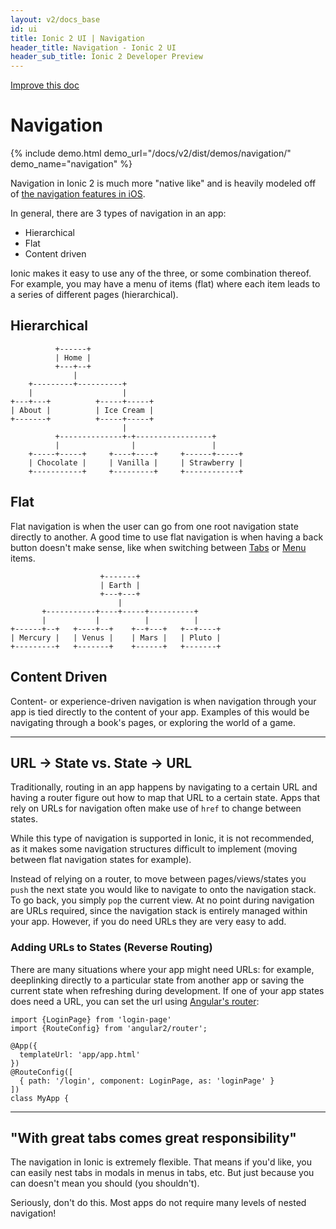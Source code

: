 ```yaml
---
layout: v2/docs_base
id: ui
title: Ionic 2 UI | Navigation
header_title: Navigation - Ionic 2 UI
header_sub_title: Ionic 2 Developer Preview
---
```

<div class="improve-docs">
  <a href='https://github.com/driftyco/ionic-site/edit/ionic2/docs/v2/ui/navigation/index.md'>
    Improve this doc
  </a>
</div>

<h1 class="title">Navigation</h1>

{% include demo.html demo_url="/docs/v2/dist/demos/navigation/" demo_name="navigation" %}

Navigation in Ionic 2 is much more "native like" and is heavily modeled off of [the navigation features in iOS](https://developer.apple.com/library/ios/documentation/UserExperience/Conceptual/MobileHIG/Navigation.html).

In general, there are 3 types of navigation in an app:

 - Hierarchical
 - Flat
 - Content driven

 Ionic makes it easy to use any of the three, or some combination thereof. For example, you may have a menu of items (flat) where each item leads to a series of different pages (hierarchical).

<h2 id="Hierarchical">Hierarchical</h2>

```
          +------+                                           
          | Home |                                           
          +---+--+                                           
              |                                                        
    +---------+----------+                                       
    |                    |                                       
+---+---+          +-----+-----+                      
| About |          | Ice Cream |                      
+-------+          +-----+-----+                      
                         |                                       
          +--------------+-+-----------------+             
          |                |                 |             
    +-----+-----+     +----+----+     +------+-----+
    | Chocolate |     | Vanilla |     | Strawberry |
    +-----------+     +---------+     +------------+
```

<h2 id="Flat">Flat</h2>

Flat navigation is when the user can go from one root navigation state directly to another. A good time to use flat navigation is when having a back button doesn't make sense, like when switching between [Tabs](../tabs/) or [Menu](../menu) items.

```
                    +-------+                  
                    | Earth |                  
                    +---+---+                  
                        |                      
       +-----------+----+-----+----------+     
       |           |          |          |     
+------+--+   +----+--+    +--+---+   +--+----+
| Mercury |   | Venus |    | Mars |   | Pluto |
+---------+   +-------+    +------+   +-------+
```

<h2 id="Content_Driven">Content Driven</h2>

Content- or experience-driven navigation is when navigation through your app is tied directly to the content of your app.  Examples of this would be navigating through a book's pages, or exploring the world of a game.

--------------

<h2 id="URL_to_State_vs_Just_States">URL -> State vs. State -> URL</h2>

Traditionally, routing in an app happens by navigating to a certain URL and having a router figure out how to map that URL to a certain state.  Apps that rely on URLs for navigation often make use of `href` to change between states.

While this type of navigation is supported in Ionic, it is not recommended, as it makes some navigation structures difficult to implement (moving between flat navigation states for example).

Instead of relying on a router, to move between pages/views/states you `push` the next state you would like to navigate to onto the navigation stack. To go back, you simply `pop` the current view.  At no point during navigation are URLs required, since the navigation stack is entirely managed within your app. However, if you do need URLs they are very easy to add.  

 <h3 id="Adding_URLs">Adding URLs to States (Reverse Routing)</h3>

 There are many situations where your app might need URLs: for example, deeplinking directly to a particular state from another app or saving the current state when refreshing during development. If one of your app states does need a URL, you can set the url using [Angular's router]():  

 ```
 import {LoginPage} from 'login-page'
 import {RouteConfig} from 'angular2/router';

 @App({
   templateUrl: 'app/app.html'
 })
 @RouteConfig([
   { path: '/login', component: LoginPage, as: 'loginPage' }
 ])
 class MyApp {
 ```

-----------

 <h2 id="spidey">"With great tabs comes great responsibility"</h2>

 The navigation in Ionic is extremely flexible.  That means if you'd like, you can easily nest tabs in modals in menus in tabs, etc. But just because you can doesn't mean you should (you shouldn't).

 Seriously, don't do this.  Most apps do not require many levels of nested navigation!
